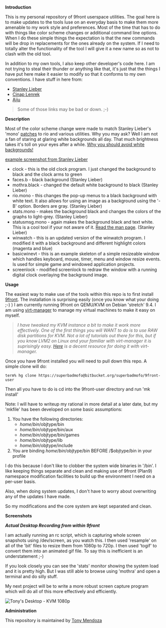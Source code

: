 **Introduction**

This is my personal repository of 9front userspace utilities.  The goal here is to make updates to the tools Iuse on an everyday basis to make them more amenable to my work 
style and preferences.  Most of the time that has to do with things like color scheme changes or additional command line options.  When I do these simple things the expectation
is that the new commands will be drop in replacements for the ones already on the system.  If I need to totally alter the functionality of the tool I will give it a new name so
as not to clash with the old tool.

In addition to my own tools, I also keep other developer's code here.  I am not trying to steal their thunder or anything like that, it's just that the things I have put here make it 
easier to modify so that it conforms to my own conventions.   I have stuff in here from:

* [Stanley Lieber](http://plan9.stanleylieber.com/)
* [Cinap Lenrek](http://9front.org/cinap.html)
* [Aiju](http://aiju.de)

> Some of those links may be bad or down.  ;-)

**Description**

Most of the color scheme change were made to match Stanley Lieber's 'mono' [patches](http://plan9.stanleylieber.com/rio/) to rio and various utilities.  Why you may ask?  Well
I am not a fan of staring at glaring white backgrounds all day.  That much brightness takes it's toll on your eyes after a while.   [Why you should avoid white backgrounds!](http://presentationsforbusiness.com/professional-speaker-image/white-death-on-the-podium/)

[example screenshot from Stanley Lieber](http://plan9.stanleylieber.com/rio/img/rio.mono.png)

* clock - this is the old clock program.  I just changed the background to black and the clock arms to green
* faces.b - black background (Stanley Lieber)
* mothra.black - changed the default white background to black (Stanley Lieber)
* rio.mono - this changes the pop-up menus to a black background with white text.  It also allows for using an image as a background using the '-B' option.  Borders are gray. (Stanley Lieber)
* stats.mono - makes the background black and changes the colors of the graphs to light-grey. (Stanley Lieber)
* statusmsg.mono - again makes the background black and text white.  This is a cool tool if your not aware of it.  [Read the man page](http://man.cat-v.org/9front/8/statusbar). (Stanley Lieber)
* winwatch - this is an updated version of the winwatch program.  I modified it with a black background and different highlight colors (magenta and blue)
* basicwinevt - this is an example skeleton of a simple resizeable window which handles keyboard, mouse, timer, menu and window resize events.  Is used for simple game and windowed application projects.
* screenlock - modified screenlock to redraw the window with a running digital clock overlaying the background image.

**Usage**

The easiest way to make use of the tools within this repo is to first install [9front](http://9front.org/).  The installation is surprising easily (once you know what your doing ;-) )
I am currently running 9front on QEMU/KVM on Debian 'stretch' 9.4.  I am using [virt-manager](https://virt-manager.org/) to manage my virtual machines to make it easy on myself. 

>*I have tweaked my KVM instance a bit to make it work more effectively.  One of the first things you will WANT to do is to use RAW disk partitions for KVM.  Not a lot of 
>tutorials out there for this, but if you know LVM2 on Linux and your familiar with virt-manager it is suprisingly easy.  [Here](https://johnsontravis.wordpress.com/2016/04/29/tutorial-6-configuring-lvm-storage-for-qemukvm-vms-using-virt-manager-on-centos-7/)
>is a decent resource for doing it with virt-manager.*

Once you have 9front installed you will need to pull down this repo.  A simple clone will do:

```
term% hg clone https://superbadmofo@bitbucket.org/superbadmofo/9front-user
```

Then all you have to do is cd into the 9front-user directory and run 'mk install'

Note: I will have to writeup my rational in more detail at a later date, but my 'mkfile' has been developed on some basic assumptions:

1. You have the following directories:
	* $home/bin/$objtype/bin
	* $home/bin/$objtype/bin/aux
	* $home/bin/$objtype/bin/games
	* $home/bin/$objtype/lib
	* $home/bin/$objtype/include
2. You are binding $home/bin/$objtype/bin BEFORE /$objtype/bin in your profile

I do this because I don't like to clobber the system wide binaries in '/bin'.  I like keeping things separate and clean and making use of 9front (Plan9) namespace modification
facilities to build up the environment I need on a per-user basis.  

Also, when doing system updates, I don't have to worry about overwriting any of the updates I have made.  

So my modifications and the core system are kept separated and clean.

**Screenshots**

***Actual Desktop Recording from within 9front***

I am actually running an rc script, which is capturing whole screen snapshots using /dev/screen, as you watch this.  I then used 'resample' on all of the 'bit' files to resize them 
from 1080p to 720p.  I then used 'togif' to convert them into an animated gif file.  To say this is inefficient is an understatement ;-)

If you look closely you can see the 'stats' monitor showing the system load and it is pretty high.  But I was still able to browse using 'mothra' and open a terminal and do silly 
stuff.

My next project will be to write a more robust screen capture program which will do all of this more effectively and efficiently.

![Tony's Desktop - KVM 1080p](https://shonuff.superbadmofo.com/images/9front-desktop-720p.gif)

**Administration**

This repository is maintained by [Tony Mendoza](mailto:tmendoza@superbadmofo.com)
